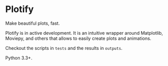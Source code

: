 # Plotify
Make beautiful plots, fast.

Plotify is in active development. It is an intuitive wrapper around Matplotlib, Moviepy, and others that allows to easily create plots and animations.

Checkout the scripts in `tests` and the results in `outputs`.

Python 3.3+.
